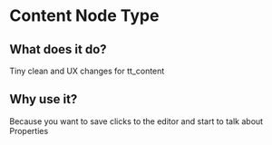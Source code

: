 Content Node Type
==================================

## What does it do?

Tiny clean and UX changes for tt_content

## Why use it?

Because you want to save clicks to the editor and start to talk about Properties